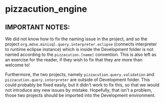 # pizzacution_engine

## IMPORTANT NOTES:
We did not know how to fix the naming issue in the project, and so the project `org.mdse.minisql.query.interpreter.eclipse` (connects interpreter to runtime eclipse instance) which is inside the Development folder is not named according to the `pizzacution.[name]` convention. This is also left as an exercise for the reader, if they wish to fix that they are more than welcome to!

Furthermore, the two projects, namely `pizzacution.query.validation` and `pizzacution.query.interpreter` are outside of Development folder. This could probably be fixed easily, but it didn't work to fix this, so that we would not introduce any new issues by mistake. Hopefully, that isn't a problem, those two projects should be imported into the Development environment.

